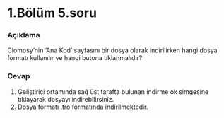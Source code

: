 # 1.Bölüm 5.soru

### Açıklama

Clomosy’nin ‘Ana Kod’ sayfasını bir dosya olarak indirilirken hangi dosya formatı kullanılır ve hangi butona tıklanmalıdır?

### Cevap

1.	Geliştirici ortamında sağ üst tarafta bulunan indirme ok simgesine tıklayarak dosyayı indirebilirsiniz.
2.	Dosya formatı .tro formatında indirilmektedir.

